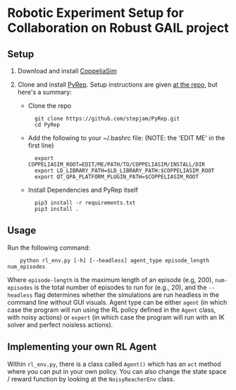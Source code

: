 # Robotic Experiment Setup for Collaboration on Robust GAIL project

## Setup

1. Download and install [CoppeliaSim](https://www.coppeliarobotics.com/)
2. Clone and install [PyRep](https://github.com/stepjam/PyRep). Setup instructions are given [at the repo](https://github.com/stepjam/PyRep), but here's a summary:

	- Clone the repo

			git clone https://github.com/stepjam/PyRep.git
			cd PyRep

	- Add the following to your ~/.bashrc file: (NOTE: the 'EDIT ME' in the first line)

			export COPPELIASIM_ROOT=EDIT/ME/PATH/TO/COPPELIASIM/INSTALL/DIR
			export LD_LIBRARY_PATH=$LD_LIBRARY_PATH:$COPPELIASIM_ROOT
			export QT_QPA_PLATFORM_PLUGIN_PATH=$COPPELIASIM_ROOT

	- Install Dependencies and PyRep itself

			pip3 install -r requirements.txt
			pip3 install .


## Usage

Run the following command:

		python rl_env.py [-h] [--headless] agent_type episode_length num_episodes

Where `episode-length` is the maximum length of an episode (e.g, 200), `num-episodes` is the total number of episodes to run for (e.g., 20), and the `--headless` flag determines whether the simulations are run headless in the command line without GUI visuals. Agent type can be either `agent` (in which case the program will run using the RL policy defined in the `Agent` class, with noisy actions) or `expert` (in which case the program will run with an IK solver and perfect noisless actions).

## Implementing your own RL Agent

Within `rl_env.py`, there is a class called `Agent()` which has an `act` method where you can put in your own policy. You can also change the state space / reward function by looking at the `NoisyReacherEnv` class.